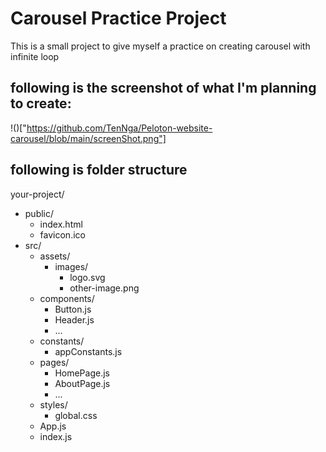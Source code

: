 # Carousel Practice Project

This is a small project to give myself a practice on creating carousel with infinite loop

## following is the screenshot of what I'm planning to create:

!()["https://github.com/TenNga/Peloton-website-carousel/blob/main/screenShot.png"]

## following is folder structure

your-project/
  - public/
    - index.html
    - favicon.ico
  - src/
    - assets/
      - images/
        - logo.svg
        - other-image.png
    - components/
      - Button.js
      - Header.js
      - ...
    - constants/
      - appConstants.js
    - pages/
      - HomePage.js
      - AboutPage.js
      - ...
    - styles/
      - global.css
    - App.js
    - index.js
